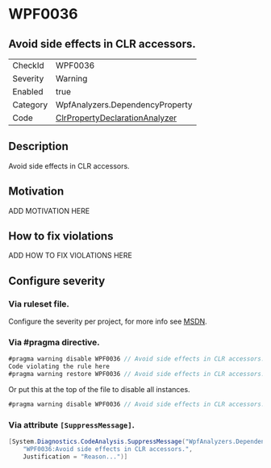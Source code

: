 # WPF0036
## Avoid side effects in CLR accessors.

<!-- start generated table -->
<table>
  <tr>
    <td>CheckId</td>
    <td>WPF0036</td>
  </tr>
  <tr>
    <td>Severity</td>
    <td>Warning</td>
  </tr>
  <tr>
    <td>Enabled</td>
    <td>true</td>
  </tr>
  <tr>
    <td>Category</td>
    <td>WpfAnalyzers.DependencyProperty</td>
  </tr>
  <tr>
    <td>Code</td>
    <td><a href="https://github.com/DotNetAnalyzers/WpfAnalyzers/blob/master/WpfAnalyzers/NodeAnalyzers/ClrPropertyDeclarationAnalyzer.cs">ClrPropertyDeclarationAnalyzer</a></td>
  </tr>
</table>
<!-- end generated table -->

## Description

Avoid side effects in CLR accessors.

## Motivation

ADD MOTIVATION HERE

## How to fix violations

ADD HOW TO FIX VIOLATIONS HERE

<!-- start generated config severity -->
## Configure severity

### Via ruleset file.

Configure the severity per project, for more info see [MSDN](https://msdn.microsoft.com/en-us/library/dd264949.aspx).

### Via #pragma directive.
```C#
#pragma warning disable WPF0036 // Avoid side effects in CLR accessors.
Code violating the rule here
#pragma warning restore WPF0036 // Avoid side effects in CLR accessors.
```

Or put this at the top of the file to disable all instances.
```C#
#pragma warning disable WPF0036 // Avoid side effects in CLR accessors.
```

### Via attribute `[SuppressMessage]`.

```C#
[System.Diagnostics.CodeAnalysis.SuppressMessage("WpfAnalyzers.DependencyProperty", 
    "WPF0036:Avoid side effects in CLR accessors.", 
    Justification = "Reason...")]
```
<!-- end generated config severity -->